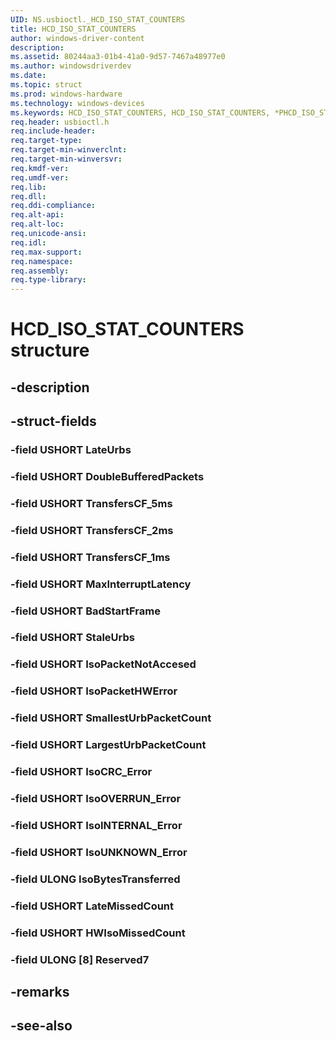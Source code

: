 ```yaml
---
UID: NS.usbioctl._HCD_ISO_STAT_COUNTERS
title: HCD_ISO_STAT_COUNTERS
author: windows-driver-content
description: 
ms.assetid: 80244aa3-01b4-41a0-9d57-7467a48977e0
ms.author: windowsdriverdev
ms.date: 
ms.topic: struct
ms.prod: windows-hardware
ms.technology: windows-devices
ms.keywords: HCD_ISO_STAT_COUNTERS, HCD_ISO_STAT_COUNTERS, *PHCD_ISO_STAT_COUNTERS
req.header: usbioctl.h
req.include-header:
req.target-type:
req.target-min-winverclnt:
req.target-min-winversvr:
req.kmdf-ver:
req.umdf-ver:
req.lib:
req.dll:
req.ddi-compliance:
req.alt-api:
req.alt-loc:
req.unicode-ansi:
req.idl:
req.max-support:
req.namespace:
req.assembly:
req.type-library:
---
```


# HCD_ISO_STAT_COUNTERS structure

## -description



## -struct-fields

### -field USHORT LateUrbs			
 	
### -field USHORT DoubleBufferedPackets			
 	
### -field USHORT TransfersCF_5ms			
 	
### -field USHORT TransfersCF_2ms			
 	
### -field USHORT TransfersCF_1ms			
 	
### -field USHORT MaxInterruptLatency			
 	
### -field USHORT BadStartFrame			
 	
### -field USHORT StaleUrbs			
 	
### -field USHORT IsoPacketNotAccesed			
 	
### -field USHORT IsoPacketHWError			
 	
### -field USHORT SmallestUrbPacketCount			
 	
### -field USHORT LargestUrbPacketCount			
 	
### -field USHORT IsoCRC_Error			
 	
### -field USHORT IsoOVERRUN_Error			
 	
### -field USHORT IsoINTERNAL_Error			
 	
### -field USHORT IsoUNKNOWN_Error			
 	
### -field ULONG IsoBytesTransferred			
 	
### -field USHORT LateMissedCount			
 	
### -field USHORT HWIsoMissedCount			
 	
### -field ULONG [8] Reserved7			
 	
## -remarks

## -see-also